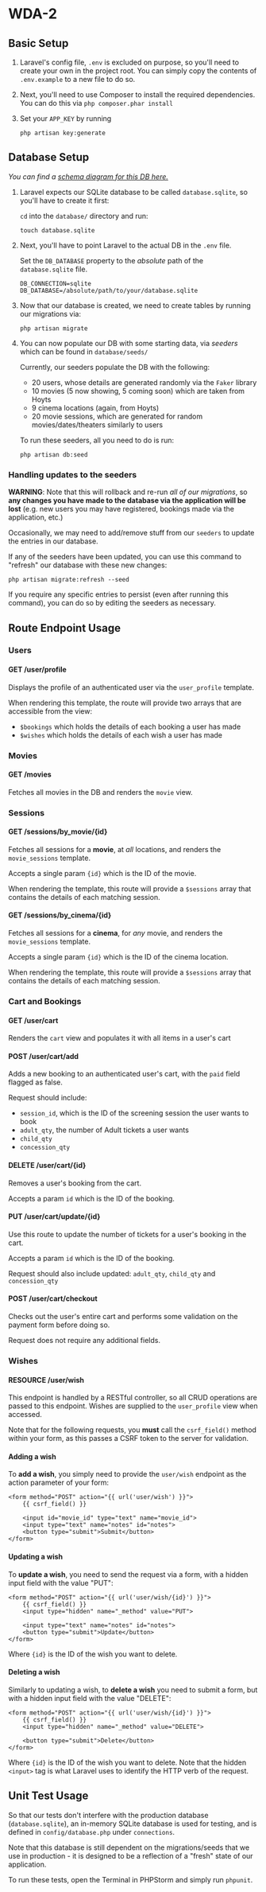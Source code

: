 # WDA-2

## Basic Setup

1. Laravel's config file, `.env` is excluded on purpose, so you'll need to create your own in the project root. You can simply copy the contents of `.env.example` to a new file to do so.
2. Next, you'll need to use Composer to install the required dependencies. You can do this via `php composer.phar install`
3. Set your `APP_KEY` by running

   ```
   php artisan key:generate
   ```

## Database Setup

*You can find a [schema diagram for this DB here.](https://trello.com/c/b1dh1LZN)*

1. Laravel expects our SQLite database to be called `database.sqlite`, so you'll have to create it first:
   
   `cd` into the `database/` directory and run:
   
   ```
   touch database.sqlite
   ```

2. Next, you'll have to point Laravel to the actual DB in the `.env` file.

   Set the `DB_DATABASE` property to the *absolute* path of the `database.sqlite` file.
   
   ```
   DB_CONNECTION=sqlite
   DB_DATABASE=/absolute/path/to/your/database.sqlite
   ```
   
3. Now that our database is created, we need to create tables by running our migrations via:

   ```
   php artisan migrate
   ```
   
4. You can now populate our DB with some starting data, via *seeders* which can be found in `database/seeds/`

   Currently, our seeders populate the DB with the following:

   - 20 users, whose details are generated randomly via the `Faker` library
   - 10 movies (5 now showing, 5 coming soon) which are taken from Hoyts
   - 9 cinema locations (again, from Hoyts)
   - 20 movie sessions, which are generated for random movies/dates/theaters similarly to users
   
   To run these seeders, all you need to do is run:
   
   ```
   php artisan db:seed
   ```
   
### Handling updates to the seeders

**WARNING**: Note that this will rollback and re-run *all of our migrations*, so **any changes you have made to the database via the application will be lost** (e.g. new users you may have
registered, bookings made via the application, etc.) 

Occasionally, we may need to add/remove stuff from our `seeders` to update the entries in our database.

If any of the seeders have been updated, you can use this command to "refresh" our database with these new changes:

```
php artisan migrate:refresh --seed
```

If you require any specific entries to persist (even after running this command), you can do so by editing the seeders as necessary.

## Route Endpoint Usage

### Users

#### GET /user/profile

Displays the profile of an authenticated user via the `user_profile` template.

When rendering this template, the route will provide two arrays that are accessible from the view:

- `$bookings` which holds the details of each booking a user has made
- `$wishes` which holds the details of each wish a user has made 

### Movies

#### GET /movies

Fetches all movies in the DB and renders the `movie` view.

### Sessions

#### GET /sessions/by_movie/{id}

Fetches all sessions for a **movie**, at *all* locations, and renders the `movie_sessions` template.

Accepts a single param `{id}` which is the ID of the movie.

When rendering the template, this route will provide a `$sessions` array that contains the details of each matching session.

#### GET /sessions/by_cinema/{id}

Fetches all sessions for a **cinema**, for *any* movie, and renders the `movie_sessions` template.

Accepts a single param `{id}` which is the ID of the cinema location.

When rendering the template, this route will provide a `$sessions` array that contains the details of each matching session.

### Cart and Bookings

#### GET /user/cart 

Renders the `cart` view and populates it with all items in a user's cart

#### POST /user/cart/add

Adds a new booking to an authenticated user's cart, with the `paid` field flagged as false.

Request should include:

- `session_id`, which is the ID of the screening session the user wants to book
- `adult_qty`, the number of Adult tickets a user wants
- `child_qty`
- `concession_qty`

#### DELETE /user/cart/{id}

Removes a user's booking from the cart.

Accepts a param `id` which is the ID of the booking.

#### PUT /user/cart/update/{id}

Use this route to update the number of tickets for a user's booking in the cart.

Accepts a param `id` which is the ID of the booking.

Request should also include updated: `adult_qty`, `child_qty` and `concession_qty`

#### POST /user/cart/checkout

Checks out the user's entire cart and performs some validation on the payment form before doing so.

Request does not require any additional fields.

### Wishes

#### RESOURCE /user/wish

This endpoint is handled by a RESTful controller, so all CRUD operations are passed to this endpoint. Wishes are supplied to the `user_profile` view 
when accessed.

Note that for the following requests, you **must** call the `csrf_field()` method within your form, as this passes a CSRF token to the server for validation.

#### Adding a wish

To **add a wish**, you simply need to provide the `user/wish` endpoint as the action parameter of your form:

```
<form method="POST" action="{{ url('user/wish') }}">
    {{ csrf_field() }}
    
    <input id="movie_id" type="text" name="movie_id">
    <input type="text" name="notes" id="notes">
    <button type="submit">Submit</button>
</form>
```

#### Updating a wish

To **update a wish**, you need to send the request via a form, with a hidden input field with the value "PUT":

```
<form method="POST" action="{{ url('user/wish/{id}') }}">
    {{ csrf_field() }}
    <input type="hidden" name="_method" value="PUT">
    
    <input type="text" name="notes" id="notes">
    <button type="submit">Update</button>
</form>
```

Where `{id}` is the ID of the wish you want to delete.


#### Deleting a wish

Similarly to updating a wish, to **delete a wish** you need to submit a form, but with a hidden input field with the value "DELETE":

```
<form method="POST" action="{{ url('user/wish/{id}') }}">
    {{ csrf_field() }}
    <input type="hidden" name="_method" value="DELETE">
    
    <button type="submit">Delete</button>
</form>
```

Where `{id}` is the ID of the wish you want to delete. Note that the hidden `<input>` tag is what Laravel uses to identify the HTTP verb of the request.

## Unit Test Usage

So that our tests don't interfere with the production database (`database.sqlite`), an in-memory SQLite database is used for testing, and is defined in `config/database.php` under `connections`.

Note that this database is still dependent on the migrations/seeds that we use in production - it is designed to be a reflection of a "fresh" state of our application.

To run these tests, open the Terminal in PHPStorm and simply run `phpunit`.